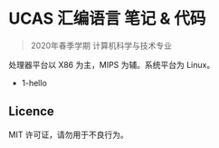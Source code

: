 # UCAS 汇编语言 笔记 & 代码
> 2020年春季学期 计算机科学与技术专业

处理器平台以 X86 为主，MIPS 为辅。系统平台为 Linux。

* 1-hello

## Licence
MIT 许可证，请勿用于不良行为。